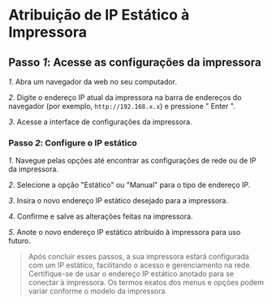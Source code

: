 # Atribuição de IP Estático à Impressora

## Passo *1*: Acesse as configurações da impressora

*1*. Abra um navegador da web no seu computador.

*2*. Digite o endereço IP atual da impressora na barra de endereços do navegador (por exemplo, `http://192.168.x.x`) e pressione " Enter ".

*3*. Acesse a interface de configurações da impressora.

### Passo *2*: Configure o IP estático

*1*. Navegue pelas opções até encontrar as configurações de rede ou de IP da impressora.

*2*. Selecione a opção "Estático" ou "Manual" para o tipo de endereço IP.

*3*. Insira o novo endereço IP estático desejado para a impressora.

*4*. Confirme e salve as alterações feitas na impressora.

*5*. Anote o novo endereço IP estático atribuído à impressora para uso futuro.

> Após concluir esses passos, a sua impressora estará configurada com um IP estático, facilitando o acesso e gerenciamento na rede. Certifique-se de usar o endereço IP estático anotado para se conectar à impressora. Os termos exatos dos menus e opções podem variar conforme o modelo da impressora.

